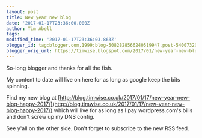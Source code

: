 ```yaml
---
layout: post
title: New year new blog
date: '2017-01-17T23:36:00.000Z'
author: Tim Abell
tags: 
modified_time: '2017-01-17T23:36:03.863Z'
blogger_id: tag:blogger.com,1999:blog-5082828566240519947.post-5400732084517296093
blogger_orig_url: https://timwise.blogspot.com/2017/01/new-year-new-blog.html
---
```


So-long blogger and thanks for all the fish.  

My content to date will live on here for as long as google keep the bits spinning.  

Find my new blog at [http://blog.timwise.co.uk/2017/01/17/new-year-new-blog-happy-2017/](http://blog.timwise.co.uk/2017/01/17/new-year-new-blog-happy-2017/) which will live for as long as I pay wordpress.com's bills and don't screw up my DNS config.  

See y'all on the other side. Don't forget to subscribe to the new RSS feed.
